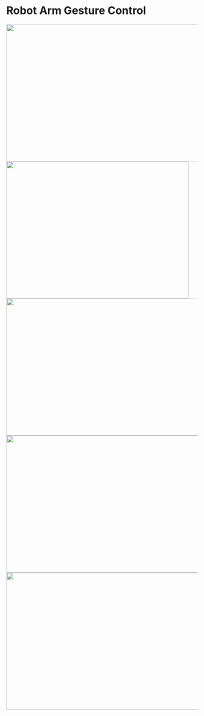 # Robot Arm Gesture Control


<img src="https://github.com/murtazahassan/Robot-Arm-Gesture-Control/blob/master/Images/4.PNG" width="640" height="360" /> 
<img src="https://github.com/murtazahassan/Robot-Arm-Gesture-Control/blob/master/Images/Hand Complete.PNG" width="480" height="360" /> 
<img src="https://github.com/murtazahassan/Robot-Arm-Gesture-Control/blob/master/Images/PipeLine.PNG" width="640" height="360" /> 
<img src="https://github.com/murtazahassan/Robot-Arm-Gesture-Control/blob/master/Images/SerialData.jpg" width="640" height="360" /> 
<img src="https://github.com/murtazahassan/Robot-Arm-Gesture-Control/blob/master/Images/4.PNG" width="640" height="360" /> 
